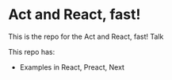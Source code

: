 # Act and React, fast!

This is the repo for the Act and React, fast! Talk

This repo has: 
  - Examples in React, Preact, Next
